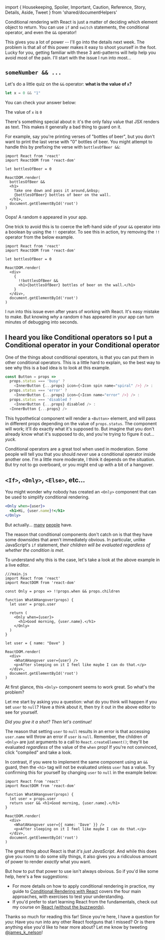 import { Housekeeping, Spoiler, Important, Caution, Reference, Story, Details, Aside, Tweet } from 'shared/documentHelpers'

Conditional rendering with React is just a matter of deciding which element object to return. You can use `if` and `switch` statements, the conditional operator, and even the `&&` operator!

This gives you a lot of power -- I'll go into the details next week. The problem is that all of this power makes it easy to shoot yourself in the foot. Lucky for you, getting familiar with these 3 anti-patterns will help help you avoid most of the pain. I'll start with the issue I run into most...


## `someNumber && ...`

Let's do a little quiz on the `&&` operator: **what is the value of `x`?**

```jsx
let x = 0 && "1"
```

You can check your answer below:

<Spoiler>

The value of `x` is `0`

</Spoiler>

There's something special about `0`: it's the only falsy value that JSX renders as text. This makes it generally a bad thing to guard on it.

For example, say you're printing verses of "bottles of beer", but you don't want to print the last verse with "0" bottles of beer. You might attempt to handle this by prefixing the verse with `bottlesOfBeer &&`:

```js{unpersisted}
import React from 'react'
import ReactDOM from 'react-dom'

let bottlesOfBeer = 0

ReactDOM.render(
  bottlesOfBeer &&
  <h1>
    Take one down and pass it around,&nbsp;
    {bottlesOfBeer} bottles of beer on the wall.
  </h1>,
  document.getElementById('root')
)
```

Oops! A random `0` appeared in your app.

One trick to avoid this is to coerce the left-hand side of your `&&` operator into a boolean by using the `!!` operator. To see this in action, try removing the `!!` operator from the below example.

```js{unpersisted}
import React from 'react'
import ReactDOM from 'react-dom'

let bottlesOfBeer = 0

ReactDOM.render(
  <div>
    { 
      !!bottlesOfBeer &&
      <h1>{bottlesOfBeer} bottles of beer on the wall.</h1>
    }
  </div>,
  document.getElementById('root')
)
```

I run into this issue even after years of working with React. It's easy mistake to make. But knowing *why* a random `0` has appeared in your app can turn minutes of debugging into seconds.


## I heard you like Conditional operators so I put a Conditional operator in your Conditional operator

One of the things about conditional operators, is that you can put them in other conditional operators. This is a little hard to explain, so the best way to see why this is a bad idea is to look at this example.

```js
const Button = props =>
  props.status === 'busy' ?
    <InnerButton {...props} icon={<Icon spin name="spiral" />} /> :
  props.status === 'error' ?
    <InnerButton {...props} icon={<Icon name="error" />} /> :
  props.status === 'disabled ?
    <InnerButton {...props} disabled /> :
  <InnerButton {...props} />
```

This hypothetical component will render a `<Button>` element, and will pass in different props depending on the value of `props.status`. The component will work; it'll do exactly what it's supposed to. But imagine that you don't already know what it's supposed to do, and you're trying to figure it out... *yuck*.

Conditional operators are a great tool when used in moderation. Some people will tell you that you should *never* use a conditional operator inside another one. I'm a little more moderate, I think it depends on the situation. But try not to go overboard, or you might end up with a bit of a hangover.


## `<If>`, `<Only>`, `<Else>`, etc...

You might wonder why nobody has created an `<Only>` component that can be used to simplify conditional rendering. 

```jsx
<Only when={user}>
  <h1>Hi, {user.name}!</h1>
</Only>
```

But actually... [many](https://twitter.com/sag1v/status/1024636251494916096) [people](https://twitter.com/hnordt/status/1033938782645612544) have.

The reason that conditional components don't catch on is that they have some downsides that aren't immediately obvious. In particular, unlike JavaScript's `if` statement, *their children will be evaluated regardless of whether the condition is met*.

To understand why this is the case, let's take a look at the above example in a live editor.

```js{unpersisted}
///main.js
import React from 'react'
import ReactDOM from 'react-dom'

const Only = props => !!props.when && props.children

function WhatAHangover(props) {
  let user = props.user

  return (
    <Only when={user}>
      <h1>Good morning, {user.name}.</h1>
    </Only>
  )
}

let user = { name: "Dave" }

ReactDOM.render(
  <div>
    <WhatAHangover user={user} />
    <p>After sleeping on it I feel like maybe I can do that.</p>
  </div>,
  document.getElementById('root')
)
```

At first glance, this `<Only>` component seems to work great. So what's the problem?

Let me start by asking you a question: what do you think will happen if you set `user` to `null`? Have a think about it, then try it out in the above editor to see for yourself.

*Did you give it a shot? Then let's continue!*

The reason that setting `user` to `null` results in an error is that accessing `user.name` will throw an error if `user` is `null`. Remember, the children of `<Only>` are just arguments to a call to `React.createElement()`; they'll be evaluated *regardless* of the value of the `when` prop! If you're not convinced, click "compiled" and take a look.

In contrast, if you were to implement the same component using an `&&` guard, then the `<h1>` tag will not be evaluated unless `user` has a value. Try confirming this for yourself by changing `user` to `null` in the example below:

```js{unpersisted}
import React from 'react'
import ReactDOM from 'react-dom'

function WhatAHangover(props) {
  let user = props.user
  return user && <h1>Good morning, {user.name}.</h1>
}

ReactDOM.render(
  <div>
    <WhatAHangover user={{ name: 'Dave' }} />
    <p>After sleeping on it I feel like maybe I can do that.</p>
  </div>,
  document.getElementById('root')
)
```

The great thing about React is that *it's just JavaScript*. And while this does give you room to do some silly things, it also gives you a ridiculous amount of power to render *exactly* what you want.

But how to put that power to use isn't always obvious. So if you'd like some help, here's a few suggestions:

- For more details on how to apply conditional rendering in practice, my guide to [Conditional Rendering with React](/articles/react-conditional-rendering/) covers the four main approaches, with exercises to test your understanding. 
- If you'd prefer to start learning React from the fundamentals, check out my course on [React (without the buzzwords)](/courses/learn-raw-react/basics/one-file-react-app/).

Thanks so much for reading this far! Since you're here, I have a question for *you*: Have you run into any other React footguns that I missed? Or is there anything else you'd like to hear more about? Let me know by tweeting [@james_k_nelson](https://twitter.com/james_k_nelson)!